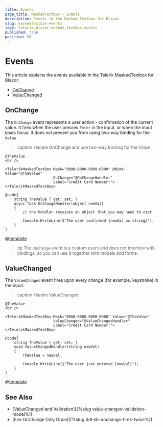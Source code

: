 ```yaml
---
title: Events
page_title: MaskedTextbox - Events
description: Events in the Masked Textbox for Blazor.
slug: maskedtextbox-events
tags: telerik,blazor,masked,textbox,events
published: true
position: 50
---
```


# Events

This article explains the events available in the Telerik MaskedTextbox for Blazor:

* [OnChange](#onchange)
* [ValueChanged](#valuechanged)

## OnChange

The `OnChange` event represents a user action - confirmation of the current value. It fires when the user presses `Enter` in the input, or when the input loses focus. It does not prevent you from using two-way binding for the `Value`.

>caption Handle OnChange and use two-way binding for the Value

````CSHTML
@TheValue
<br />

<TelerikMaskedTextBox Mask="0000-0000-0000-0000" @bind-Value="@TheValue"
                      OnChange="@OnChangeHandler"
                      Label="Credit Card Number:">
</TelerikMaskedTextBox>

@code{
    string TheValue { get; set; }
    async Task OnChangeHandler(object newVal)
    {
        // the handler receives an object that you may need to cast
        
        Console.WriteLine($"The user confirmed {newVal as string}");
    }
}
````

@[template](/_contentTemplates/common/general-info.md#event-callback-can-be-async)

>tip The `OnChange` event is a custom event and does not interfere with bindings, so you can use it together with models and forms.


## ValueChanged

The `ValueChanged` event fires upon every change (for example, keystroke) in the input.

>caption Handle ValueChanged

````CSHTML
@TheValue
<br />

<TelerikMaskedTextBox Mask="0000-0000-0000-0000" Value="@TheValue"
                      ValueChanged="@ValueChangedHandler"
                      Label="Credit Card Number:">
</TelerikMaskedTextBox>

@code{
    string TheValue { get; set; }
    void ValueChangedHandler(string newVal)
    {
        TheValue = newVal;

        Console.WriteLine($"The user just entered {newVal}");
    }
}
````

@[template](/_contentTemplates/common/general-info.md#event-callback-can-be-async)


## See Also

* [ValueChanged and Validation]({%slug value-changed-validation-model%})
* [Fire OnChange Only Once]({%slug ddl-kb-onchange-fires-twice%})
